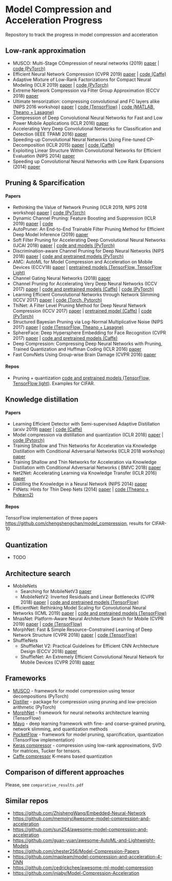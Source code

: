 # Model Compression and Acceleration Progress
Repository to track the progress in model compression and acceleration

## Low-rank approximation

- MUSCO: Multi-Stage COmpression of neural networks (2019)
[paper](https://arxiv.org/abs/1903.09973) | [code (PyTorch)](https://github.com/juliagusak/musco)
- Efficient Neural Network Compression (CVPR 2019)
[paper](https://arxiv.org/abs/1811.12781) | [code (Caffe)](https://github.com/Hyeji-Kim/ENC) 
- Adaptive Mixture of Low-Rank Factorizations for Compact Neural Modeling (ICLR 2019)
[paper](https://openreview.net/pdf?id=B1eHgu-Fim) | [code (PyTorch)](https://github.com/zuenko/ALRF)
- Extreme Network Compression via Filter Group Approximation (ECCV 2018)
[paper](https://arxiv.org/abs/1807.11254)
- Ultimate tensorization: compressing convolutional and FC layers alike (NIPS 2016 workshop)
[paper](https://arxiv.org/abs/1611.03214) | [code (TensorFlow)](https://github.com/timgaripov/TensorNet-TF) | [code (MATLAB, Theano + Lasagne)](https://github.com/Bihaqo/TensorNet)
- Compression of Deep Convolutional Neural Networks for Fast and Low Power Mobile Applications (ICLR 2016)
[paper](https://arxiv.org/abs/1511.06530) 
- Accelerating Very Deep Convolutional Networks for Classification and Detection (IEEE TPAMI 2016)
[paper](https://arxiv.org/abs/1505.06798)
- Speeding-up Convolutional Neural Networks Using Fine-tuned CP-Decomposition (ICLR 2015)
[paper](https://arxiv.org/abs/1412.6553) | [code (Caffe)](https://github.com/vadim-v-lebedev/cp-decomposition)
- Exploiting Linear Structure Within Convolutional Networks for Efficient Evaluation (NIPS 2014)
[paper](https://arxiv.org/abs/1404.0736)
- Speeding up Convolutional Neural Networks with Low Rank Expansions (2014)
[paper](https://arxiv.org/abs/1405.3866)


## Pruning & Sparcification
#### Papers
- Rethinking the Value of Network Pruning (ICLR 2019, NIPS 2018 workshop) 
[paper](https://arxiv.org/abs/1810.05270) | [code (PyTorch)](https://github.com/Eric-mingjie/rethinking-network-pruning)
- Dynamic Channel Pruning: Feature Boosting and Suppression (ICLR 2019)
[paper](https://arxiv.org/abs/1810.05331) | [code](https://github.com/deep-fry/mayo)
- AutoPruner: An End-to-End Trainable Filter Pruning Method for Efficient Deep Model Inference (2019)
[paper](https://arxiv.org/abs/1805.08941)
- Soft Filter Pruning for Accelerating Deep Convolutional Neural Networks (IJCAI 2018)
[paper](https://arxiv.org/abs/1808.06866) | [code and models (PyTorch)](https://github.com/he-y/soft-filter-pruning)
- Discrimination-aware Channel Pruning for Deep Neural Networks (NIPS 2018)
[paper](https://papers.nips.cc/paper/7367-discrimination-aware-channel-pruning-for-deep-neural-networks.pdf) | [code and pretrained models (PyTorch)](https://github.com/SCUT-AILab/DCP)
- AMC: AutoML for Model Compression and Acceleration on Mobile Devices (ECCV18)
[paper](https://arxiv.org/abs/1802.03494) | [pretrained models (TensorFlow, TensorFlow Light)](https://github.com/mit-han-lab/amc-compressed-models)
- Channel Gating Neural Networks (2018)
[paper](https://arxiv.org/abs/1805.12549)
- Channel Pruning for Accelerating Very Deep Neural Networks (ICCV 2017)
[paper](https://arxiv.org/abs/1707.06168) | [code and pretrained models (Caffe)](https://github.com/yihui-he/channel-pruning) | [code (PyTorch)](https://github.com/Eric-mingjie/rethinking-network-pruning/tree/master/imagenet)
- Learning Efficient Convolutional Networks through Network Slimming (ICCV 2017)
[paper](https://arxiv.org/abs/1708.06519) | [code (Torch, Pytorch)](https://github.com/Eric-mingjie/network-slimming)
- ThiNet: A Filter Level Pruning Method for Deep Neural Network Compression (ICCV 2017)
[paper](https://arxiv.org/abs/1707.06342) | [pretrained model (Caffe)](https://github.com/Roll920/ThiNet) | [code (PyTorch)](https://github.com/Eric-mingjie/rethinking-network-pruning/tree/master/imagenet)
- Structured Bayesian Pruning via Log-Normal Multiplicative Noise (NIPS 2017)
[paper](https://papers.nips.cc/paper/7254-structured-bayesian-pruning-via-log-normal-multiplicative-noise.pdf) | [code (TensorFlow, Theano + Lasagne)](https://github.com/necludov/group-sparsity-sbp)
- SphereFace: Deep Hypersphere Embedding for Face Recognition (CVPR 2017)
[paper](https://arxiv.org/abs/1704.08063) | [code and pretrained models (Caffe)](https://github.com/isthatyoung/Sphereface-prune) 
- Deep Compression: Compressing Deep Neural Networks with Pruning, Trained Quantization and Huffman Coding (ICLR 2016)
[paper](https://arxiv.org/abs/1510.00149)
- Fast ConvNets Using Group-wise Brain Damage (CVPR 2016)
[paper](http://openaccess.thecvf.com/content_cvpr_2016/papers/Lebedev_Fast_ConvNets_Using_CVPR_2016_paper.pdf)

#### Repos
- Pruning + quantization [code and pretrained models (TensorFlow, TensorFlow light)](https://github.com/vikranth94/Model-Compression). Examples for CIFAR.


## Knowledge distillation 
#### Papers
- Learning Efficient Detector with Semi-supervised Adaptive Distillation (arxiv 2019) [paper](https://arxiv.org/abs/1901.00366) | [code (Caffe)](https://github.com/Tangshitao/Semi-supervised-Adaptive-Distillation)
- Model compression via distillation and quantization (ICLR 2018) [paper](https://arxiv.org/abs/1802.05668) | [code (Pytorch)](https://github.com/antspy/quantized_distillation)
- Training Shallow and Thin Networks for Acceleration via Knowledge Distillation with Conditional Adversarial Networks (ICLR 2018 workshop)
[paper](https://arxiv.org/abs/1709.00513)
- Training Shallow and Thin Networks for Acceleration via Knowledge Distillation with Conditional Adversarial Networks ( BMVC 2018)
[paper](https://arxiv.org/abs/1709.00513)
- Net2Net: Accelerating Learning via Knowledge Transfer (ICLR 2016)
[paper](https://arxiv.org/abs/1511.05641)
- Distilling the Knowledge in a Neural Network (NIPS 2014)
[paper](https://arxiv.org/abs/1503.02531)
- FitNets: Hints for Thin Deep Nets (2014)
[paper](https://arxiv.org/abs/1412.6550) | [code (Theano + Pylearn2)](https://github.com/adri-romsor/FitNets)

#### Repos
TensorFlow implementation of three papers https://github.com/chengshengchan/model_compression, results for CIFAR-10

## Quantization
- TODO

## Architecture search
- MobileNets
  - Searching for MobileNetV3
  [paper](https://arxiv.org/abs/1905.02244)
  - MobileNetV2: Inverted Residuals and Linear Bottlenecks (CVPR 2018)
  [paper](https://arxiv.org/abs/1801.04381) | [code and pretrained models (TensorFlow)](https://github.com/tensorflow/models/tree/master/research/slim/nets/mobilenet)
- EfficientNet: Rethinking Model Scaling for Convolutional Neural Networks (ICML 2019)
[paper](https://arxiv.org/abs/1905.11946) | [code and pretrained models (TensorFlow)](https://github.com/tensorflow/tpu/tree/master/models/official/efficientnet)
- MnasNet: Platform-Aware Neural Architecture Search for Mobile (CVPR 2019)
[paper](https://arxiv.org/abs/1807.11626) | [code (TensorFlow)](https://github.com/tensorflow/tpu/tree/master/models/official/mnasnet)
- MorphNet: Fast & Simple Resource-Constrained Learning of Deep Network Structure (CVPR 2018) 
[paper](https://arxiv.org/abs/1711.06798) | [code (TensorFlow)](https://github.com/google-research/morph-net)
- ShuffleNets
  - ShuffleNet V2: Practical Guidelines for Efficient CNN Architecture Design (ECCV 2018)
  [paper](https://arxiv.org/abs/1807.11164)
  - ShuffleNet: An Extremely Efficient Convolutional Neural Network for Mobile Devices (CVPR 2018)
  [paper](https://arxiv.org/abs/1707.01083)






## Frameworks
- [MUSCO](https://github.com/juliagusak/musco) - framework for model compression using tensor decompositions (PyTorch)
- [Distiller](https://github.com/NervanaSystems/distiller) - package for compression using pruning and low-precision arithmetic (PyTorch)
- [MorphNet](https://github.com/google-research/morph-net) - framework for neural networks architecture learning (TensorFlow)
- [Mayo](https://github.com/deep-fry/mayo) - deep learning framework with fine- and coarse-grained pruning, network slimming, and quantization methods 
- [PocketFlow](https://github.com/Tencent/PocketFlow) - framework for model pruning, sparcification, quantization (TensorFlow implementation) 
- [Keras compressor](https://github.com/DwangoMediaVillage/keras_compressor) - compression using low-rank approximations, SVD for matrices, Tucker for tensors.
- [Caffe compressor](https://github.com/yuanyuanli85/CaffeModelCompression) K-means based quantization


## Comparison of different approaches

Please, see ```comparative_results.pdf``` 


#### 

## Similar repos

- https://github.com/ZhishengWang/Embedded-Neural-Network
- https://github.com/memoiry/Awesome-model-compression-and-acceleration
- https://github.com/sun254/awesome-model-compression-and-acceleration
- https://github.com/guan-yuan/awesome-AutoML-and-Lightweight-Models
- https://github.com/chester256/Model-Compression-Papers
- https://github.com/mapleam/model-compression-and-acceleration-4-DNN
- https://github.com/cedrickchee/awesome-ml-model-compression
- https://github.com/jnjaby/Model-Compression-Acceleration
